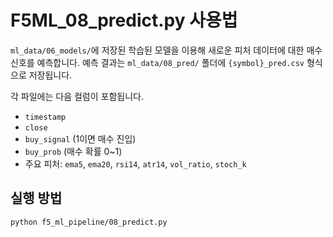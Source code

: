# F5ML_08_predict.py 사용법

`ml_data/06_models/`에 저장된 학습된 모델을 이용해 새로운 피처 데이터에 대한 매수 신호를 예측합니다.
예측 결과는 `ml_data/08_pred/` 폴더에 `{symbol}_pred.csv` 형식으로 저장됩니다.

각 파일에는 다음 컬럼이 포함됩니다.

- `timestamp`
- `close`
- `buy_signal` (1이면 매수 진입)
- `buy_prob` (매수 확률 0~1)
- 주요 피처: `ema5`, `ema20`, `rsi14`, `atr14`, `vol_ratio`, `stoch_k`

## 실행 방법
```bash
python f5_ml_pipeline/08_predict.py
```
